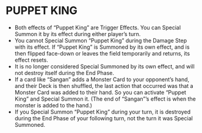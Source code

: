 # PUPPET KING

*   Both effects of “Puppet King” are Trigger Effects. You can Special Summon it by its effect during either player’s turn.
*   You cannot Special Summon “Puppet King” during the Damage Step with its effect. If “Puppet King” is Summoned by its own effect, and is then flipped face-down or leaves the field temporarily and returns, its effect resets.
*   It is no longer considered Special Summoned by its own effect, and will not destroy itself during the End Phase.
*   If a card like “Sangan” adds a Monster Card to your opponent’s hand, and their Deck is then shuffled, the last action that occurred was that a Monster Card was added to their hand. So you can activate “Puppet King” and Special Summon it. (The end of “Sangan”’s effect is when the monster is added to the hand.)
*   If you Special Summon “Puppet King” during your turn, it is destroyed during the End Phase of your following turn, not the turn it was Special Summoned.
